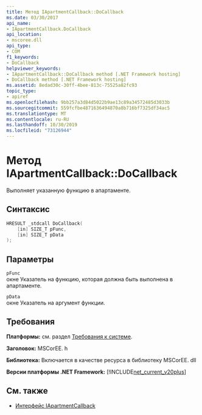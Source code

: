 ```yaml
---
title: Метод IApartmentCallback::DoCallback
ms.date: 03/30/2017
api_name:
- IApartmentCallback.DoCallback
api_location:
- mscoree.dll
api_type:
- COM
f1_keywords:
- DoCallback
helpviewer_keywords:
- IApartmentCallback::DoCallback method [.NET Framework hosting]
- DoCallback method [.NET Framework hosting]
ms.assetid: 8edad30c-30ff-4bee-813c-75525a82fc93
topic_type:
- apiref
ms.openlocfilehash: 9bb257a3d84d5022b9ae13c89a34572485d3033b
ms.sourcegitcommit: 559fcfbe4871636494870a8b716bf7325df34ac5
ms.translationtype: MT
ms.contentlocale: ru-RU
ms.lasthandoff: 10/30/2019
ms.locfileid: "73126944"
---
```

# <a name="iapartmentcallbackdocallback-method"></a>Метод IApartmentCallback::DoCallback
Выполняет указанную функцию в апартаменте.  
  
## <a name="syntax"></a>Синтаксис  
  
```cpp  
HRESULT _stdcall DoCallback(  
    [in] SIZE_T pFunc,  
    [in] SIZE_T pData  
);  
```  
  
## <a name="parameters"></a>Параметры  
 `pFunc`  
 окне Указатель на функцию, которая должна быть выполнена в апартаменте.  
  
 `pData`  
 окне Указатель на аргумент функции.  
  
## <a name="requirements"></a>Требования  
 **Платформы:** см. раздел [Требования к системе](../../../../docs/framework/get-started/system-requirements.md).  
  
 **Заголовок:** MSCorEE. h  
  
 **Библиотека:** Включается в качестве ресурса в библиотеку MSCorEE. dll  
  
 **Версии платформы .NET Framework:** [!INCLUDE[net_current_v20plus](../../../../includes/net-current-v20plus-md.md)]  
  
## <a name="see-also"></a>См. также

- [Интерфейс IApartmentCallback](../../../../docs/framework/unmanaged-api/hosting/iapartmentcallback-interface.md)

